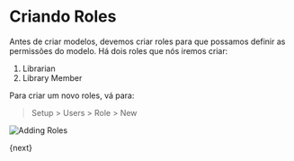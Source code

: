 # Criando Roles

Antes de criar modelos, devemos criar roles para que possamos definir as permissões do modelo. Há dois roles que nós iremos criar:

1. Librarian
1. Library Member

Para criar um novo roles, vá para:

> Setup > Users > Role > New

<img class="screenshot" alt="Adding Roles" src="{{docs_base_url}}/assets/img/roles_creation.png">

{next}
